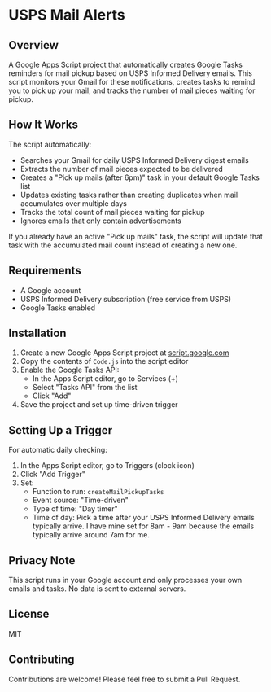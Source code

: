 # USPS Mail Alerts

## Overview

A Google Apps Script project that automatically creates Google Tasks reminders for mail pickup based on USPS Informed Delivery emails. This script monitors your Gmail for these notifications, creates tasks to remind you to pick up your mail, and tracks the number of mail pieces waiting for pickup.

## How It Works

The script automatically:

- Searches your Gmail for daily USPS Informed Delivery digest emails
- Extracts the number of mail pieces expected to be delivered
- Creates a "Pick up mails (after 6pm)" task in your default Google Tasks list
- Updates existing tasks rather than creating duplicates when mail accumulates over multiple days
- Tracks the total count of mail pieces waiting for pickup
- Ignores emails that only contain advertisements

If you already have an active "Pick up mails" task, the script will update that task with the accumulated mail count instead of creating a new one.

## Requirements

- A Google account
- USPS Informed Delivery subscription (free service from USPS)
- Google Tasks enabled

## Installation

1. Create a new Google Apps Script project at [script.google.com](https://script.google.com/)
2. Copy the contents of `Code.js` into the script editor
3. Enable the Google Tasks API:
   - In the Apps Script editor, go to Services (+)
   - Select "Tasks API" from the list
   - Click "Add"
4. Save the project and set up time-driven trigger

## Setting Up a Trigger

For automatic daily checking:

1. In the Apps Script editor, go to Triggers (clock icon)
2. Click "Add Trigger"
3. Set:
   - Function to run: `createMailPickupTasks`
   - Event source: "Time-driven"
   - Type of time: "Day timer" 
   - Time of day: Pick a time after your USPS Informed Delivery emails typically arrive. I have mine set for 8am - 9am because the emails typically arrive around 7am for me.

## Privacy Note

This script runs in your Google account and only processes your own emails and tasks. No data is sent to external servers.

## License

MIT

## Contributing

Contributions are welcome! Please feel free to submit a Pull Request. 
